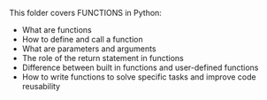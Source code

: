 This folder covers FUNCTIONS in Python:

+ What are functions
+ How to define and call a function
+ What are parameters and arguments
+ The role of the return statement in functions
+ Difference between built in functions and user-defined functions
+ How to write functions to solve specific tasks and improve code reusability

